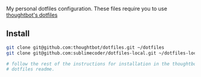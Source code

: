 My personal dotfiles configuration. These files require you to use [thoughtbot's
dotfiles](https://github.com/thoughtbot/dotfiles)


## Install
```bash
git clone git@github.com:thoughtbot/dotfiles.git ~/dotfiles
git clone git@github.com:sublimecoder/dotfiles-local.git ~/dotfiles-local

# follow the rest of the instructions for installation in the thoughtbot
# dotfiles readme.
```
